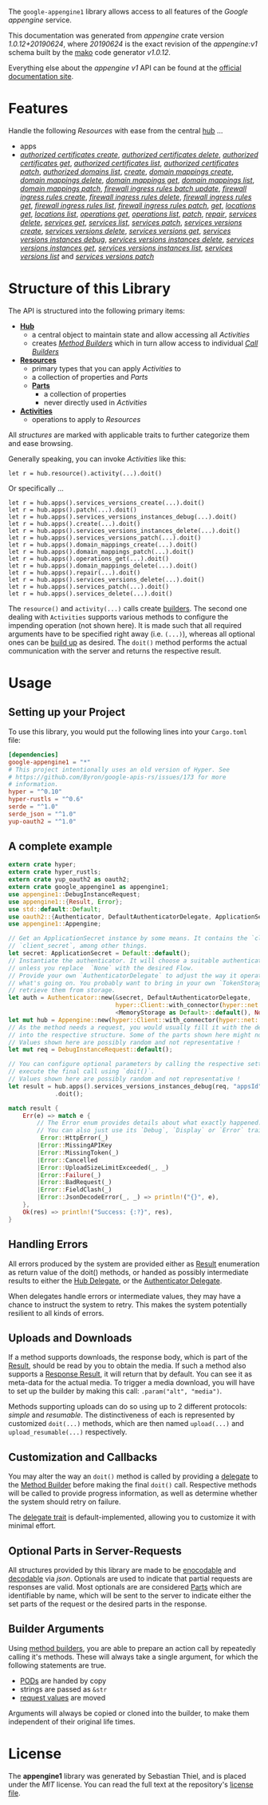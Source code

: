 <!---
DO NOT EDIT !
This file was generated automatically from 'src/mako/api/README.md.mako'
DO NOT EDIT !
-->
The `google-appengine1` library allows access to all features of the *Google appengine* service.

This documentation was generated from *appengine* crate version *1.0.12+20190624*, where *20190624* is the exact revision of the *appengine:v1* schema built by the [mako](http://www.makotemplates.org/) code generator *v1.0.12*.

Everything else about the *appengine* *v1* API can be found at the
[official documentation site](https://cloud.google.com/appengine/docs/admin-api/).
# Features

Handle the following *Resources* with ease from the central [hub](https://docs.rs/google-appengine1/1.0.12+20190624/google_appengine1/struct.Appengine.html) ... 

* apps
 * [*authorized certificates create*](https://docs.rs/google-appengine1/1.0.12+20190624/google_appengine1/struct.AppAuthorizedCertificateCreateCall.html), [*authorized certificates delete*](https://docs.rs/google-appengine1/1.0.12+20190624/google_appengine1/struct.AppAuthorizedCertificateDeleteCall.html), [*authorized certificates get*](https://docs.rs/google-appengine1/1.0.12+20190624/google_appengine1/struct.AppAuthorizedCertificateGetCall.html), [*authorized certificates list*](https://docs.rs/google-appengine1/1.0.12+20190624/google_appengine1/struct.AppAuthorizedCertificateListCall.html), [*authorized certificates patch*](https://docs.rs/google-appengine1/1.0.12+20190624/google_appengine1/struct.AppAuthorizedCertificatePatchCall.html), [*authorized domains list*](https://docs.rs/google-appengine1/1.0.12+20190624/google_appengine1/struct.AppAuthorizedDomainListCall.html), [*create*](https://docs.rs/google-appengine1/1.0.12+20190624/google_appengine1/struct.AppCreateCall.html), [*domain mappings create*](https://docs.rs/google-appengine1/1.0.12+20190624/google_appengine1/struct.AppDomainMappingCreateCall.html), [*domain mappings delete*](https://docs.rs/google-appengine1/1.0.12+20190624/google_appengine1/struct.AppDomainMappingDeleteCall.html), [*domain mappings get*](https://docs.rs/google-appengine1/1.0.12+20190624/google_appengine1/struct.AppDomainMappingGetCall.html), [*domain mappings list*](https://docs.rs/google-appengine1/1.0.12+20190624/google_appengine1/struct.AppDomainMappingListCall.html), [*domain mappings patch*](https://docs.rs/google-appengine1/1.0.12+20190624/google_appengine1/struct.AppDomainMappingPatchCall.html), [*firewall ingress rules batch update*](https://docs.rs/google-appengine1/1.0.12+20190624/google_appengine1/struct.AppFirewallIngressRuleBatchUpdateCall.html), [*firewall ingress rules create*](https://docs.rs/google-appengine1/1.0.12+20190624/google_appengine1/struct.AppFirewallIngressRuleCreateCall.html), [*firewall ingress rules delete*](https://docs.rs/google-appengine1/1.0.12+20190624/google_appengine1/struct.AppFirewallIngressRuleDeleteCall.html), [*firewall ingress rules get*](https://docs.rs/google-appengine1/1.0.12+20190624/google_appengine1/struct.AppFirewallIngressRuleGetCall.html), [*firewall ingress rules list*](https://docs.rs/google-appengine1/1.0.12+20190624/google_appengine1/struct.AppFirewallIngressRuleListCall.html), [*firewall ingress rules patch*](https://docs.rs/google-appengine1/1.0.12+20190624/google_appengine1/struct.AppFirewallIngressRulePatchCall.html), [*get*](https://docs.rs/google-appengine1/1.0.12+20190624/google_appengine1/struct.AppGetCall.html), [*locations get*](https://docs.rs/google-appengine1/1.0.12+20190624/google_appengine1/struct.AppLocationGetCall.html), [*locations list*](https://docs.rs/google-appengine1/1.0.12+20190624/google_appengine1/struct.AppLocationListCall.html), [*operations get*](https://docs.rs/google-appengine1/1.0.12+20190624/google_appengine1/struct.AppOperationGetCall.html), [*operations list*](https://docs.rs/google-appengine1/1.0.12+20190624/google_appengine1/struct.AppOperationListCall.html), [*patch*](https://docs.rs/google-appengine1/1.0.12+20190624/google_appengine1/struct.AppPatchCall.html), [*repair*](https://docs.rs/google-appengine1/1.0.12+20190624/google_appengine1/struct.AppRepairCall.html), [*services delete*](https://docs.rs/google-appengine1/1.0.12+20190624/google_appengine1/struct.AppServiceDeleteCall.html), [*services get*](https://docs.rs/google-appengine1/1.0.12+20190624/google_appengine1/struct.AppServiceGetCall.html), [*services list*](https://docs.rs/google-appengine1/1.0.12+20190624/google_appengine1/struct.AppServiceListCall.html), [*services patch*](https://docs.rs/google-appengine1/1.0.12+20190624/google_appengine1/struct.AppServicePatchCall.html), [*services versions create*](https://docs.rs/google-appengine1/1.0.12+20190624/google_appengine1/struct.AppServiceVersionCreateCall.html), [*services versions delete*](https://docs.rs/google-appengine1/1.0.12+20190624/google_appengine1/struct.AppServiceVersionDeleteCall.html), [*services versions get*](https://docs.rs/google-appengine1/1.0.12+20190624/google_appengine1/struct.AppServiceVersionGetCall.html), [*services versions instances debug*](https://docs.rs/google-appengine1/1.0.12+20190624/google_appengine1/struct.AppServiceVersionInstanceDebugCall.html), [*services versions instances delete*](https://docs.rs/google-appengine1/1.0.12+20190624/google_appengine1/struct.AppServiceVersionInstanceDeleteCall.html), [*services versions instances get*](https://docs.rs/google-appengine1/1.0.12+20190624/google_appengine1/struct.AppServiceVersionInstanceGetCall.html), [*services versions instances list*](https://docs.rs/google-appengine1/1.0.12+20190624/google_appengine1/struct.AppServiceVersionInstanceListCall.html), [*services versions list*](https://docs.rs/google-appengine1/1.0.12+20190624/google_appengine1/struct.AppServiceVersionListCall.html) and [*services versions patch*](https://docs.rs/google-appengine1/1.0.12+20190624/google_appengine1/struct.AppServiceVersionPatchCall.html)




# Structure of this Library

The API is structured into the following primary items:

* **[Hub](https://docs.rs/google-appengine1/1.0.12+20190624/google_appengine1/struct.Appengine.html)**
    * a central object to maintain state and allow accessing all *Activities*
    * creates [*Method Builders*](https://docs.rs/google-appengine1/1.0.12+20190624/google_appengine1/trait.MethodsBuilder.html) which in turn
      allow access to individual [*Call Builders*](https://docs.rs/google-appengine1/1.0.12+20190624/google_appengine1/trait.CallBuilder.html)
* **[Resources](https://docs.rs/google-appengine1/1.0.12+20190624/google_appengine1/trait.Resource.html)**
    * primary types that you can apply *Activities* to
    * a collection of properties and *Parts*
    * **[Parts](https://docs.rs/google-appengine1/1.0.12+20190624/google_appengine1/trait.Part.html)**
        * a collection of properties
        * never directly used in *Activities*
* **[Activities](https://docs.rs/google-appengine1/1.0.12+20190624/google_appengine1/trait.CallBuilder.html)**
    * operations to apply to *Resources*

All *structures* are marked with applicable traits to further categorize them and ease browsing.

Generally speaking, you can invoke *Activities* like this:

```Rust,ignore
let r = hub.resource().activity(...).doit()
```

Or specifically ...

```ignore
let r = hub.apps().services_versions_create(...).doit()
let r = hub.apps().patch(...).doit()
let r = hub.apps().services_versions_instances_debug(...).doit()
let r = hub.apps().create(...).doit()
let r = hub.apps().services_versions_instances_delete(...).doit()
let r = hub.apps().services_versions_patch(...).doit()
let r = hub.apps().domain_mappings_create(...).doit()
let r = hub.apps().domain_mappings_patch(...).doit()
let r = hub.apps().operations_get(...).doit()
let r = hub.apps().domain_mappings_delete(...).doit()
let r = hub.apps().repair(...).doit()
let r = hub.apps().services_versions_delete(...).doit()
let r = hub.apps().services_patch(...).doit()
let r = hub.apps().services_delete(...).doit()
```

The `resource()` and `activity(...)` calls create [builders][builder-pattern]. The second one dealing with `Activities` 
supports various methods to configure the impending operation (not shown here). It is made such that all required arguments have to be 
specified right away (i.e. `(...)`), whereas all optional ones can be [build up][builder-pattern] as desired.
The `doit()` method performs the actual communication with the server and returns the respective result.

# Usage

## Setting up your Project

To use this library, you would put the following lines into your `Cargo.toml` file:

```toml
[dependencies]
google-appengine1 = "*"
# This project intentionally uses an old version of Hyper. See
# https://github.com/Byron/google-apis-rs/issues/173 for more
# information.
hyper = "^0.10"
hyper-rustls = "^0.6"
serde = "^1.0"
serde_json = "^1.0"
yup-oauth2 = "^1.0"
```

## A complete example

```Rust
extern crate hyper;
extern crate hyper_rustls;
extern crate yup_oauth2 as oauth2;
extern crate google_appengine1 as appengine1;
use appengine1::DebugInstanceRequest;
use appengine1::{Result, Error};
use std::default::Default;
use oauth2::{Authenticator, DefaultAuthenticatorDelegate, ApplicationSecret, MemoryStorage};
use appengine1::Appengine;

// Get an ApplicationSecret instance by some means. It contains the `client_id` and 
// `client_secret`, among other things.
let secret: ApplicationSecret = Default::default();
// Instantiate the authenticator. It will choose a suitable authentication flow for you, 
// unless you replace  `None` with the desired Flow.
// Provide your own `AuthenticatorDelegate` to adjust the way it operates and get feedback about 
// what's going on. You probably want to bring in your own `TokenStorage` to persist tokens and
// retrieve them from storage.
let auth = Authenticator::new(&secret, DefaultAuthenticatorDelegate,
                              hyper::Client::with_connector(hyper::net::HttpsConnector::new(hyper_rustls::TlsClient::new())),
                              <MemoryStorage as Default>::default(), None);
let mut hub = Appengine::new(hyper::Client::with_connector(hyper::net::HttpsConnector::new(hyper_rustls::TlsClient::new())), auth);
// As the method needs a request, you would usually fill it with the desired information
// into the respective structure. Some of the parts shown here might not be applicable !
// Values shown here are possibly random and not representative !
let mut req = DebugInstanceRequest::default();

// You can configure optional parameters by calling the respective setters at will, and
// execute the final call using `doit()`.
// Values shown here are possibly random and not representative !
let result = hub.apps().services_versions_instances_debug(req, "appsId", "servicesId", "versionsId", "instancesId")
             .doit();

match result {
    Err(e) => match e {
        // The Error enum provides details about what exactly happened.
        // You can also just use its `Debug`, `Display` or `Error` traits
         Error::HttpError(_)
        |Error::MissingAPIKey
        |Error::MissingToken(_)
        |Error::Cancelled
        |Error::UploadSizeLimitExceeded(_, _)
        |Error::Failure(_)
        |Error::BadRequest(_)
        |Error::FieldClash(_)
        |Error::JsonDecodeError(_, _) => println!("{}", e),
    },
    Ok(res) => println!("Success: {:?}", res),
}

```
## Handling Errors

All errors produced by the system are provided either as [Result](https://docs.rs/google-appengine1/1.0.12+20190624/google_appengine1/enum.Result.html) enumeration as return value of 
the doit() methods, or handed as possibly intermediate results to either the 
[Hub Delegate](https://docs.rs/google-appengine1/1.0.12+20190624/google_appengine1/trait.Delegate.html), or the [Authenticator Delegate](https://docs.rs/yup-oauth2/*/yup_oauth2/trait.AuthenticatorDelegate.html).

When delegates handle errors or intermediate values, they may have a chance to instruct the system to retry. This 
makes the system potentially resilient to all kinds of errors.

## Uploads and Downloads
If a method supports downloads, the response body, which is part of the [Result](https://docs.rs/google-appengine1/1.0.12+20190624/google_appengine1/enum.Result.html), should be
read by you to obtain the media.
If such a method also supports a [Response Result](https://docs.rs/google-appengine1/1.0.12+20190624/google_appengine1/trait.ResponseResult.html), it will return that by default.
You can see it as meta-data for the actual media. To trigger a media download, you will have to set up the builder by making
this call: `.param("alt", "media")`.

Methods supporting uploads can do so using up to 2 different protocols: 
*simple* and *resumable*. The distinctiveness of each is represented by customized 
`doit(...)` methods, which are then named `upload(...)` and `upload_resumable(...)` respectively.

## Customization and Callbacks

You may alter the way an `doit()` method is called by providing a [delegate](https://docs.rs/google-appengine1/1.0.12+20190624/google_appengine1/trait.Delegate.html) to the 
[Method Builder](https://docs.rs/google-appengine1/1.0.12+20190624/google_appengine1/trait.CallBuilder.html) before making the final `doit()` call. 
Respective methods will be called to provide progress information, as well as determine whether the system should 
retry on failure.

The [delegate trait](https://docs.rs/google-appengine1/1.0.12+20190624/google_appengine1/trait.Delegate.html) is default-implemented, allowing you to customize it with minimal effort.

## Optional Parts in Server-Requests

All structures provided by this library are made to be [enocodable](https://docs.rs/google-appengine1/1.0.12+20190624/google_appengine1/trait.RequestValue.html) and 
[decodable](https://docs.rs/google-appengine1/1.0.12+20190624/google_appengine1/trait.ResponseResult.html) via *json*. Optionals are used to indicate that partial requests are responses 
are valid.
Most optionals are are considered [Parts](https://docs.rs/google-appengine1/1.0.12+20190624/google_appengine1/trait.Part.html) which are identifiable by name, which will be sent to 
the server to indicate either the set parts of the request or the desired parts in the response.

## Builder Arguments

Using [method builders](https://docs.rs/google-appengine1/1.0.12+20190624/google_appengine1/trait.CallBuilder.html), you are able to prepare an action call by repeatedly calling it's methods.
These will always take a single argument, for which the following statements are true.

* [PODs][wiki-pod] are handed by copy
* strings are passed as `&str`
* [request values](https://docs.rs/google-appengine1/1.0.12+20190624/google_appengine1/trait.RequestValue.html) are moved

Arguments will always be copied or cloned into the builder, to make them independent of their original life times.

[wiki-pod]: http://en.wikipedia.org/wiki/Plain_old_data_structure
[builder-pattern]: http://en.wikipedia.org/wiki/Builder_pattern
[google-go-api]: https://github.com/google/google-api-go-client

# License
The **appengine1** library was generated by Sebastian Thiel, and is placed 
under the *MIT* license.
You can read the full text at the repository's [license file][repo-license].

[repo-license]: https://github.com/Byron/google-apis-rsblob/master/LICENSE.md
